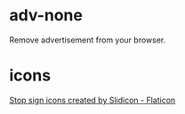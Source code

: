 # adv-none

Remove advertisement from your browser.

# icons

<a href="https://www.flaticon.com/free-icons/stop-sign" title="stop sign icons">Stop sign icons created by Slidicon - Flaticon</a>
